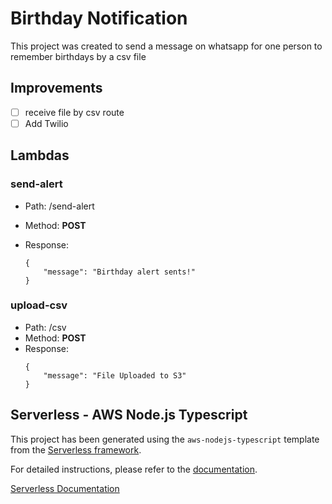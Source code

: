 # Birthday Notification

This project was created to send a message on whatsapp for one person to remember birthdays by a csv file

## Improvements

- [ ] receive file by csv route
- [ ] Add Twilio

## Lambdas

### send-alert

- Path: /send-alert
- Method: **POST**
- Response:

  ```
  {
      "message": "Birthday alert sents!"
  }
  ```

### upload-csv

- Path: /csv
- Method: **POST**
- Response:
  ```
  {
      "message": "File Uploaded to S3"
  }
  ```

## Serverless - AWS Node.js Typescript

This project has been generated using the `aws-nodejs-typescript` template from the [Serverless framework](https://www.serverless.com/).

For detailed instructions, please refer to the [documentation](https://www.serverless.com/framework/docs/providers/aws/).

[Serverless Documentation](./sls.MD)
